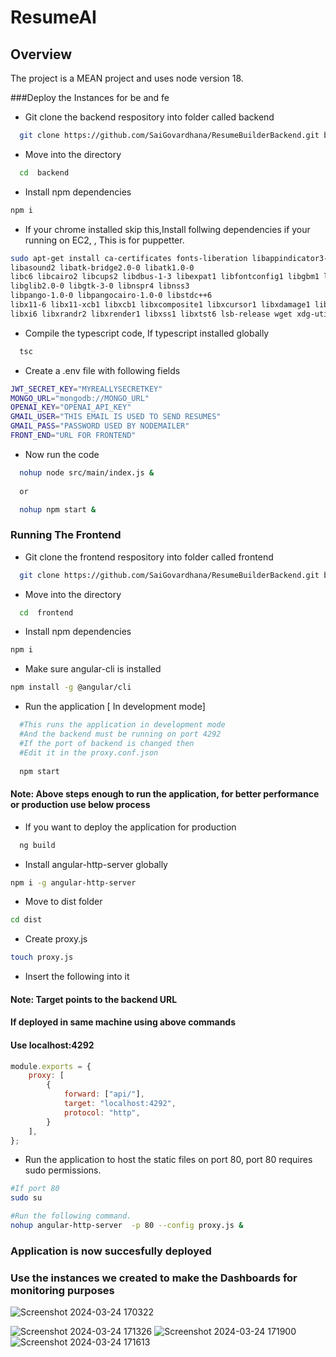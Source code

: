 # ResumeAI

## Overview

The project is a MEAN project and uses node version 18.

###Deploy the Instances for be and fe

- Git clone the backend respository into folder called backend
```bash
  git clone https://github.com/SaiGovardhana/ResumeBuilderBackend.git backend
```
- Move into the directory
```bash
  cd  backend
```
- Install npm dependencies 
```bash
npm i
```
- If your chrome installed skip this,Install follwing dependencies if your running on EC2, , This is for puppetter.
```bash
sudo apt-get install ca-certificates fonts-liberation libappindicator3-1 
libasound2 libatk-bridge2.0-0 libatk1.0-0 
libc6 libcairo2 libcups2 libdbus-1-3 libexpat1 libfontconfig1 libgbm1 libgcc1 
libglib2.0-0 libgtk-3-0 libnspr4 libnss3 
libpango-1.0-0 libpangocairo-1.0-0 libstdc++6
libx11-6 libx11-xcb1 libxcb1 libxcomposite1 libxcursor1 libxdamage1 libxext6 libxfixes3 
libxi6 libxrandr2 libxrender1 libxss1 libxtst6 lsb-release wget xdg-utils
```

- Compile the typescript code, If typescript installed globally
```bash
  tsc
```
- Create a .env file with following fields
```bash
JWT_SECRET_KEY="MYREALLYSECRETKEY"
MONGO_URL="mongodb://MONGO_URL"
OPENAI_KEY="OPENAI_API_KEY"
GMAIL_USER="THIS EMAIL IS USED TO SEND RESUMES"
GMAIL_PASS="PASSWORD USED BY NODEMAILER"
FRONT_END="URL FOR FRONTEND"
```

- Now run the code
```bash
  nohup node src/main/index.js & 
  
  or

  nohup npm start &
```

### Running The Frontend
- Git clone the frontend respository into folder called frontend
```bash
  git clone https://github.com/SaiGovardhana/ResumeBuilderBackend.git backend
```
- Move into the directory
```bash
  cd  frontend
```
- Install npm dependencies 
```bash
npm i
```

- Make sure angular-cli is installed
```bash
npm install -g @angular/cli
```
- Run the application [ In development mode]
```bash
  #This runs the application in development mode 
  #And the backend must be running on port 4292
  #If the port of backend is changed then
  #Edit it in the proxy.conf.json
  
  npm start
  ```
#### Note: Above steps enough to run the application, for better performance or production use below process
- If you want to deploy the application for production
```bash
  ng build
```
- Install angular-http-server globally
```bash
npm i -g angular-http-server

```
- Move to dist folder
```bash
cd dist
```
- Create proxy.js 
```bash
touch proxy.js
```

- Insert the following into it
#### Note: Target points to the backend URL
#### If deployed in same machine using above commands
#### Use localhost:4292
```js
module.exports = {
    proxy: [
        {
            forward: ["api/"],
            target: "localhost:4292",
            protocol: "http",
        }
    ],
};
```
- Run the application to host the static files on port 80, port 80 requires sudo permissions.
```bash
#If port 80
sudo su

#Run the following command.
nohup angular-http-server  -p 80 --config proxy.js &
```
### Application is now succesfully deployed
### Use the instances we created to make the Dashboards for monitoring purposes
![Screenshot 2024-03-24 170322](https://github.com/rk630/GCP_Networking_and_Security/assets/139606316/ace9dedc-48e2-46b2-bb40-53f86fccf6b0)

  ![Screenshot 2024-03-24 171326](https://github.com/rk630/GCP_Networking_and_Security/assets/139606316/b337270b-b624-4b65-bb61-1f02fee97a8a)
![Screenshot 2024-03-24 171900](https://github.com/rk630/GCP_Networking_and_Security/assets/139606316/a2e4ad25-344f-49e5-9fb1-23ccaa58a37c)
![Screenshot 2024-03-24 171613](https://github.com/rk630/GCP_Networking_and_Security/assets/139606316/96c6f993-0f14-45c3-bc83-39ef8541d626)

